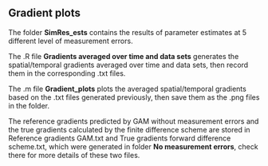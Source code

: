 ## Gradient plots ##

The folder **SimRes_ests** contains the results of parameter estimates at 5 different level of measurement errors.

The .R file **Gradients averaged over time and data sets** generates the spatial/temporal gradients averaged over time and data sets, then record them in the corresponding .txt files.

The .m file **Gradient_plots** plots the averaged spatial/temporal gradients based on the .txt files generated previously, then save them as the .png files in the folder.

The reference gradients predicted by GAM without measurement errors and the true gradients calculated by the finite difference scheme are stored in Reference gradients GAM.txt and True gradients forward difference scheme.txt, which were generated in folder **No measurement errors**, check there for more details of these two files.
